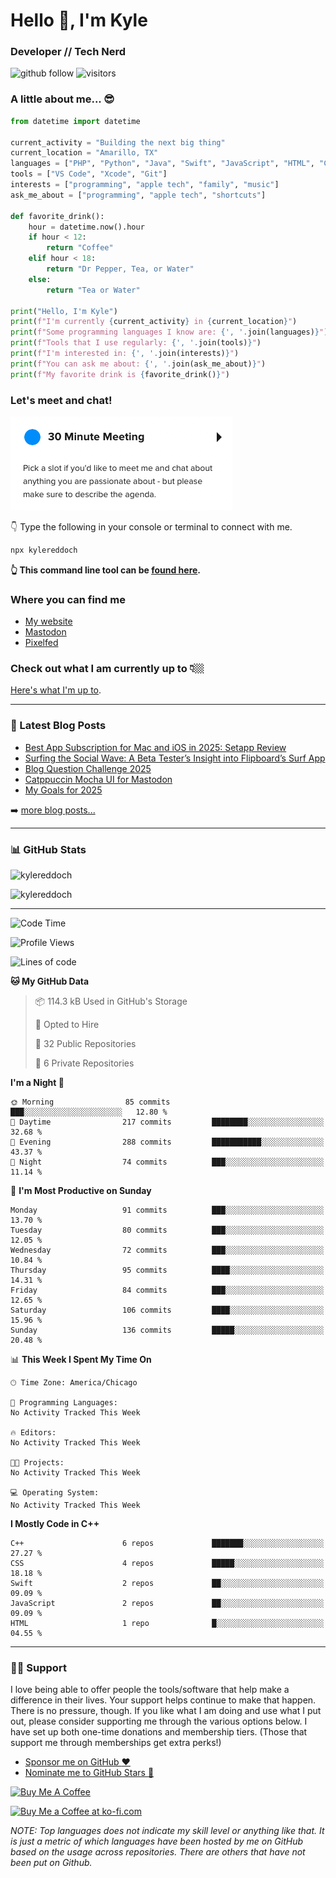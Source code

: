 # Hello 👋, I'm Kyle

### Developer // Tech Nerd

![github follow](https://img.shields.io/github/followers/kylereddoch?label=Followers&logo=github)
![visitors](https://visitor-badge.glitch.me/badge?page_id=kylereddoch.kylereddoch&left_color=black&right_color=blue)

### A little about me... 😎

```python
from datetime import datetime

current_activity = "Building the next big thing"
current_location = "Amarillo, TX"
languages = ["PHP", "Python", "Java", "Swift", "JavaScript", "HTML", "CSS"]
tools = ["VS Code", "Xcode", "Git"]
interests = ["programming", "apple tech", "family", "music"]
ask_me_about = ["programming", "apple tech", "shortcuts"]

def favorite_drink():
    hour = datetime.now().hour
    if hour < 12:
        return "Coffee"
    elif hour < 18:
        return "Dr Pepper, Tea, or Water"
    else:
        return "Tea or Water"

print("Hello, I'm Kyle")
print(f"I'm currently {current_activity} in {current_location}")
print(f"Some programming languages I know are: {', '.join(languages)}")
print(f"Tools that I use regularly: {', '.join(tools)}")
print(f"I'm interested in: {', '.join(interests)}")
print(f"You can ask me about: {', '.join(ask_me_about)}")
print(f"My favorite drink is {favorite_drink()}")
```

### Let's meet and chat!

[![Schedule a meeting with me!](images/schedule_meeting.png)][calendly30min]

👇 Type the following in your console or terminal to connect with me.

```bash
npx kylereddoch
```

**👆 This command line tool can be [found here](https://github.com/kylereddoch/npx_card). <!-- If you are interested in learning how to make your own command line tool, check out my [article here]().-->**

### Where you can find me

- [My website][website]
- [Mastodon][mastodon]
- [Pixelfed][pixelfed]

### Check out what I am currently up to 👇🏼

[Here's what I'm up to][now].

---

### 📝 Latest Blog Posts

<!-- BLOG-POST-LIST:START -->
- [Best App Subscription for Mac and iOS in 2025: Setapp Review](https://weblog.kylereddoch.me/2025/01/best-app-subscription-for-mac-and-ios-in-2025-setapp-review)
- [Surfing the Social Wave: A Beta Tester’s Insight into Flipboard’s Surf App](https://weblog.kylereddoch.me/2025/01/surfing-the-social-wave-a-beta-testers-insight-into-flipboards-surf-app)
- [Blog Question Challenge 2025](https://weblog.kylereddoch.me/2025/01/blog-question-challenge-2025)
- [Catppuccin Mocha UI for Mastodon](https://weblog.kylereddoch.me/2025/01/catppuccin-mocha-ui-for-mastodon)
- [My Goals for 2025](https://weblog.kylereddoch.me/2025/01/my-goals-for-2025)
<!-- BLOG-POST-LIST:END -->

➡️ [more blog posts...](https://weblog.kylereddoch.me)

---

### 📊 GitHub Stats

<p><img src="https://github-readme-stats-sigma-rouge.vercel.app/api?username=kylereddoch&show_icons=true&hide_border=true&locale=en" alt="kylereddoch" /></p>
<p><img src="https://github-readme-stats-sigma-rouge.vercel.app/api/top-langs?username=kylereddoch&show_icons=true&hide_border=true&locale=en&layout=compact" alt="kylereddoch" /></p>

---

<!--START_SECTION:waka-->
![Code Time](http://img.shields.io/badge/Code%20Time-191%20hrs%2044%20mins-blue)

![Profile Views](http://img.shields.io/badge/Profile%20Views-7-blue)

![Lines of code](https://img.shields.io/badge/From%20Hello%20World%20I%27ve%20Written-94.1%20thousand%20lines%20of%20code-blue)

**🐱 My GitHub Data** 

> 📦 114.3 kB Used in GitHub's Storage 
 > 
> 💼 Opted to Hire
 > 
> 📜 32 Public Repositories 
 > 
> 🔑 6 Private Repositories 
 > 
**I'm a Night 🦉** 

```text
🌞 Morning                85 commits          ███░░░░░░░░░░░░░░░░░░░░░░   12.80 % 
🌆 Daytime                217 commits         ████████░░░░░░░░░░░░░░░░░   32.68 % 
🌃 Evening                288 commits         ███████████░░░░░░░░░░░░░░   43.37 % 
🌙 Night                  74 commits          ███░░░░░░░░░░░░░░░░░░░░░░   11.14 % 
```
📅 **I'm Most Productive on Sunday** 

```text
Monday                   91 commits          ███░░░░░░░░░░░░░░░░░░░░░░   13.70 % 
Tuesday                  80 commits          ███░░░░░░░░░░░░░░░░░░░░░░   12.05 % 
Wednesday                72 commits          ███░░░░░░░░░░░░░░░░░░░░░░   10.84 % 
Thursday                 95 commits          ████░░░░░░░░░░░░░░░░░░░░░   14.31 % 
Friday                   84 commits          ███░░░░░░░░░░░░░░░░░░░░░░   12.65 % 
Saturday                 106 commits         ████░░░░░░░░░░░░░░░░░░░░░   15.96 % 
Sunday                   136 commits         █████░░░░░░░░░░░░░░░░░░░░   20.48 % 
```


📊 **This Week I Spent My Time On** 

```text
🕑︎ Time Zone: America/Chicago

💬 Programming Languages: 
No Activity Tracked This Week

🔥 Editors: 
No Activity Tracked This Week

🐱‍💻 Projects: 
No Activity Tracked This Week

💻 Operating System: 
No Activity Tracked This Week
```

**I Mostly Code in C++** 

```text
C++                      6 repos             ███████░░░░░░░░░░░░░░░░░░   27.27 % 
CSS                      4 repos             █████░░░░░░░░░░░░░░░░░░░░   18.18 % 
Swift                    2 repos             ██░░░░░░░░░░░░░░░░░░░░░░░   09.09 % 
JavaScript               2 repos             ██░░░░░░░░░░░░░░░░░░░░░░░   09.09 % 
HTML                     1 repo              █░░░░░░░░░░░░░░░░░░░░░░░░   04.55 % 
```




<!--END_SECTION:waka-->

---

### 🙏🏼 Support

I love being able to offer people the tools/software that help make a difference in their lives. Your support helps continue to make that happen. There is no pressure, though. If you like what I am doing and use what I put out, please consider supporting me through the various options below. I have set up both one-time donations and membership tiers. (Those that support me through memberships get extra perks!)

- [Sponsor me on GitHub :heart:][githubsponsor]
- [Nominate me to GitHub Stars :star2:][githubstars]

<a href="https://www.buymeacoffee.com/kylereddoch" target="_blank"><img src="https://cdn.buymeacoffee.com/buttons/v2/default-yellow.png" alt="Buy Me A Coffee" style="height: 60px !important;width: 217px !important;" ></a>

<a href='https://ko-fi.com/S6S374TCV' target='_blank'><img height='36' style='border:0px;height:36px;' src='https://cdn.ko-fi.com/cdn/kofi1.png?v=3' border='0' alt='Buy Me a Coffee at ko-fi.com' /></a>

_NOTE: Top languages does not indicate my skill level or anything like that. It is just a metric of which languages have been hosted by me on GitHub based on the usage across repositories. There are others that have not been put on Github._

[website]: https://kylereddoch.me
[mastodon]: https://infosec.exchange/@beardedtechguy
[pixelfed]: https://pixtagram.social/@beardedtechguy
[twitter]: https://twitter.com/winphankyle
[linkedin]: https://linkedin.com/in/kylereddoch
[wakatime]: https://wakatime.com/@10619014-9413-4a5b-a3df-2d3892b8a73d
[email]: kylereddoch@proton.me
[hwscourses]: https://www.hackingwithswift.com
[githubstars]: https://stars.github.com/nominate/
[githubsponsor]: https://github.com/sponsors/kylereddoch
[now]: https://now.kylereddoch.me/
[calendly30min]: https://calendly.com/beardedtechguy/30min
